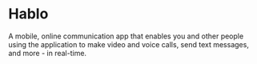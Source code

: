 # Hablo
 A mobile, online communication app that enables you and other people using the application to make video and voice calls, send text messages, and more - in real-time.
